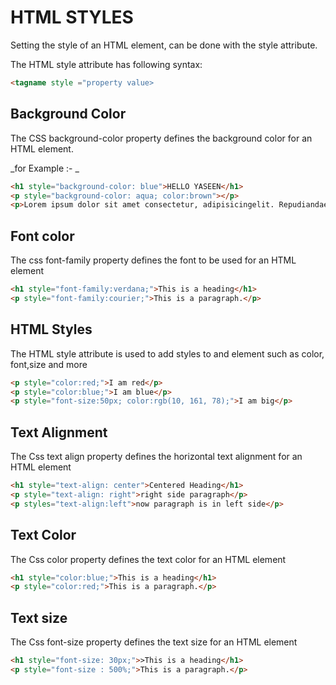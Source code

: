 # HTML STYLES

Setting the style of an HTML element, can be done with the style attribute.

The HTML style attribute has
following syntax:

```html
<tagname style ="property value>
```

## Background Color

The CSS background-color property defines the background color for an HTML element.

_for Example :- _

```html
<h1 style="background-color: blue">HELLO YASEEN</h1>
<p style="background-color: aqua; color:brown"></p>
<p>Lorem ipsum dolor sit amet consectetur, adipisicingelit. Repudiandae</p>
```

## Font color

The css font-family property defines the font to be used for an HTML element

```html
<h1 style="font-family:verdana;">This is a heading</h1>
<p style="font-family:courier;">This is a paragraph.</p>
```

## HTML Styles

The HTML style attribute is used to add styles to and element such as color, font,size and more

```html
<p style="color:red;">I am red</p>
<p style="color:blue;">I am blue</p>
<p style="font-size:50px; color:rgb(10, 161, 78);">I am big</p>
```

## Text Alignment

The Css text align property defines the horizontal text alignment for an HTML element

```html
<h1 style="text-align: center">Centered Heading</h1>
<p style="text-align: right">right side paragraph</p>
<p styles="text-align:left">now paragraph is in left side</p>
```

## Text Color

The Css color property defines the text color for an HTML element

```html
<h1 style="color:blue;">This is a heading</h1>
<p style="color:red;">This is a paragraph.</p>
```

## Text size

The Css font-size property defines the text size for an HTML element

```html
<h1 style="font-size: 30px;">>This is a heading</h1>
<p style="font-size : 500%;">This is a paragraph.</p>
```
